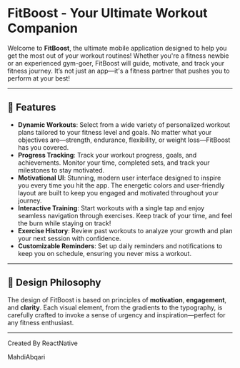 # **FitBoost - Your Ultimate Workout Companion**

Welcome to **FitBoost**, the ultimate mobile application designed to help you get the most out of your workout routines! Whether you're a fitness newbie or an experienced gym-goer, FitBoost will guide, motivate, and track your fitness journey. It’s not just an app—it's a fitness partner that pushes you to perform at your best!

---

## **🚀 Features**

- **Dynamic Workouts**: Select from a wide variety of personalized workout plans tailored to your fitness level and goals. No matter what your objectives are—strength, endurance, flexibility, or weight loss—FitBoost has you covered.
- **Progress Tracking**: Track your workout progress, goals, and achievements. Monitor your time, completed sets, and track your milestones to stay motivated.
- **Motivational UI**: Stunning, modern user interface designed to inspire you every time you hit the app. The energetic colors and user-friendly layout are built to keep you engaged and motivated throughout your journey.
- **Interactive Training**: Start workouts with a single tap and enjoy seamless navigation through exercises. Keep track of your time, and feel the burn while staying on track!
- **Exercise History**: Review past workouts to analyze your growth and plan your next session with confidence.
- **Customizable Reminders**: Set up daily reminders and notifications to keep you on schedule, ensuring you never miss a workout.

---

## **🎨 Design Philosophy**

The design of FitBoost is based on principles of **motivation**, **engagement**, and **clarity**. Each visual element, from the gradients to the typography, is carefully crafted to invoke a sense of urgency and inspiration—perfect for any fitness enthusiast. 

---


Created By ReactNative

MahdiAbqari

